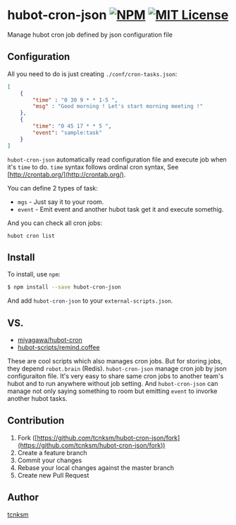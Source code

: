 hubot-cron-json [![NPM](https://badge.fury.io/js/hubot-cron-json.svg)](https://www.npmjs.org/package/hubot-cron-json) [![MIT License](http://img.shields.io/badge/license-MIT-blue.svg?style=flat)](https://github.com/tcnksm/hubot-cron-json/blob/master/LICENCE)
====

Manage hubot cron job defined by json configuration file

## Configuration

All you need to do is just creating `./conf/cron-tasks.json`:

```json
[
    {
        "time" : "0 30 9 * * 1-5 ",
        "msg" : "Good morning ! Let's start morning meeting !"
    },
    {
        "time": "0 45 17 * * 5 ",
        "event": "sample:task"
    }
]
```

`hubot-cron-json` automatically read configuration file and execute job when it's `time` to do. `time` syntax follows ordinal cron syntax, See [http://crontab.org/](http://crontab.org/). 

You can define 2 types of task:

- `mgs` - Just say it to your room.
- `event` - Emit event and another hubot task get it and execute somethig.

And you can check all cron jobs:

```
hubot cron list
```

## Install

To install, use `npm`:

```bash
$ npm install --save hubot-cron-json
```

And add `hubot-cron-json` to your `external-scripts.json`.

## VS.

- [miyagawa/hubot-cron](https://github.com/miyagawa/hubot-cron)
- [hubot-scripts/remind.coffee](https://github.com/github/hubot-scripts/blob/master/src/scripts/remind.coffee)

These are cool scripts which also manages cron jobs. But for storing jobs, they depend `robot.brain` (Redis). `hubot-cron-json` manage cron job by json configuraiton file. It's very easy to share same cron jobs to another team's hubot and to run anywhere without job setting. And `hubot-cron-json` can manage not only saying something to room but emitting `event` to invorke another hubot tasks.

## Contribution

1. Fork ([https://github.com/tcnksm/hubot-cron-json/fork](https://github.com/tcnksm/hubot-cron-json/fork))
1. Create a feature branch
1. Commit your changes
1. Rebase your local changes against the master branch
1. Create new Pull Request

## Author

[tcnksm](https://github.com/tcnksm)
